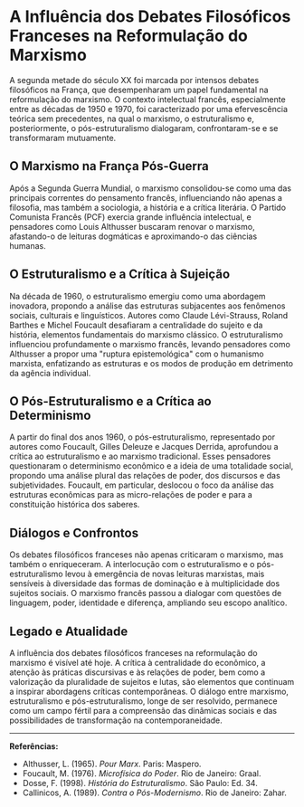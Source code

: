 
# A Influência dos Debates Filosóficos Franceses na Reformulação do Marxismo

A segunda metade do século XX foi marcada por intensos debates filosóficos na França, que desempenharam um papel fundamental na reformulação do marxismo. O contexto intelectual francês, especialmente entre as décadas de 1950 e 1970, foi caracterizado por uma efervescência teórica sem precedentes, na qual o marxismo, o estruturalismo e, posteriormente, o pós-estruturalismo dialogaram, confrontaram-se e se transformaram mutuamente.

## O Marxismo na França Pós-Guerra

Após a Segunda Guerra Mundial, o marxismo consolidou-se como uma das principais correntes do pensamento francês, influenciando não apenas a filosofia, mas também a sociologia, a história e a crítica literária. O Partido Comunista Francês (PCF) exercia grande influência intelectual, e pensadores como Louis Althusser buscaram renovar o marxismo, afastando-o de leituras dogmáticas e aproximando-o das ciências humanas.

## O Estruturalismo e a Crítica à Sujeição

Na década de 1960, o estruturalismo emergiu como uma abordagem inovadora, propondo a análise das estruturas subjacentes aos fenômenos sociais, culturais e linguísticos. Autores como Claude Lévi-Strauss, Roland Barthes e Michel Foucault desafiaram a centralidade do sujeito e da história, elementos fundamentais do marxismo clássico. O estruturalismo influenciou profundamente o marxismo francês, levando pensadores como Althusser a propor uma "ruptura epistemológica" com o humanismo marxista, enfatizando as estruturas e os modos de produção em detrimento da agência individual.

## O Pós-Estruturalismo e a Crítica ao Determinismo

A partir do final dos anos 1960, o pós-estruturalismo, representado por autores como Foucault, Gilles Deleuze e Jacques Derrida, aprofundou a crítica ao estruturalismo e ao marxismo tradicional. Esses pensadores questionaram o determinismo econômico e a ideia de uma totalidade social, propondo uma análise plural das relações de poder, dos discursos e das subjetividades. Foucault, em particular, deslocou o foco da análise das estruturas econômicas para as micro-relações de poder e para a constituição histórica dos saberes.

## Diálogos e Confrontos

Os debates filosóficos franceses não apenas criticaram o marxismo, mas também o enriqueceram. A interlocução com o estruturalismo e o pós-estruturalismo levou à emergência de novas leituras marxistas, mais sensíveis à diversidade das formas de dominação e à multiplicidade dos sujeitos sociais. O marxismo francês passou a dialogar com questões de linguagem, poder, identidade e diferença, ampliando seu escopo analítico.

## Legado e Atualidade

A influência dos debates filosóficos franceses na reformulação do marxismo é visível até hoje. A crítica à centralidade do econômico, a atenção às práticas discursivas e às relações de poder, bem como a valorização da pluralidade de sujeitos e lutas, são elementos que continuam a inspirar abordagens críticas contemporâneas. O diálogo entre marxismo, estruturalismo e pós-estruturalismo, longe de ser resolvido, permanece como um campo fértil para a compreensão das dinâmicas sociais e das possibilidades de transformação na contemporaneidade.

---

**Referências:**

- Althusser, L. (1965). *Pour Marx*. Paris: Maspero.
- Foucault, M. (1976). *Microfísica do Poder*. Rio de Janeiro: Graal.
- Dosse, F. (1998). *História do Estruturalismo*. São Paulo: Ed. 34.
- Callinicos, A. (1989). *Contra o Pós-Modernismo*. Rio de Janeiro: Zahar.
```
